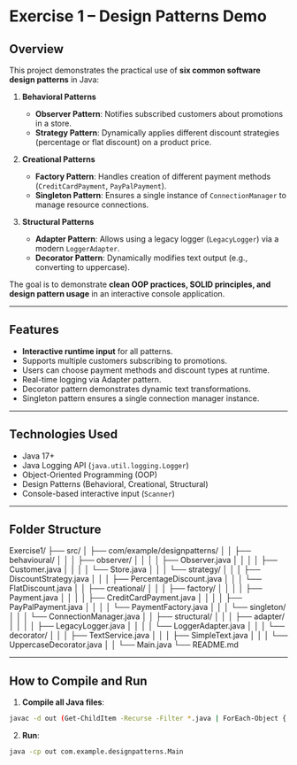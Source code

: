 # Exercise 1 – Design Patterns Demo

## Overview

This project demonstrates the practical use of **six common software design patterns** in Java:

1. **Behavioral Patterns**
   - **Observer Pattern**: Notifies subscribed customers about promotions in a store.
   - **Strategy Pattern**: Dynamically applies different discount strategies (percentage or flat discount) on a product price.

2. **Creational Patterns**
   - **Factory Pattern**: Handles creation of different payment methods (`CreditCardPayment`, `PayPalPayment`).
   - **Singleton Pattern**: Ensures a single instance of `ConnectionManager` to manage resource connections.

3. **Structural Patterns**
   - **Adapter Pattern**: Allows using a legacy logger (`LegacyLogger`) via a modern `LoggerAdapter`.
   - **Decorator Pattern**: Dynamically modifies text output (e.g., converting to uppercase).

The goal is to demonstrate **clean OOP practices, SOLID principles, and design pattern usage** in an interactive console application.

---

## Features

- **Interactive runtime input** for all patterns.
- Supports multiple customers subscribing to promotions.
- Users can choose payment methods and discount types at runtime.
- Real-time logging via Adapter pattern.
- Decorator pattern demonstrates dynamic text transformations.
- Singleton pattern ensures a single connection manager instance.

---

## Technologies Used

- Java 17+
- Java Logging API (`java.util.logging.Logger`)
- Object-Oriented Programming (OOP)
- Design Patterns (Behavioral, Creational, Structural)
- Console-based interactive input (`Scanner`)

---

## Folder Structure

Exercise1/
├── src/
│ ├── com/example/designpatterns/
│ │ ├── behavioural/
│ │ │ ├── observer/
│ │ │ │ ├── Observer.java
│ │ │ │ ├── Customer.java
│ │ │ │ └── Store.java
│ │ │ └── strategy/
│ │ │ ├── DiscountStrategy.java
│ │ │ ├── PercentageDiscount.java
│ │ │ └── FlatDiscount.java
│ │ ├── creational/
│ │ │ ├── factory/
│ │ │ │ ├── Payment.java
│ │ │ │ ├── CreditCardPayment.java
│ │ │ │ ├── PayPalPayment.java
│ │ │ │ └── PaymentFactory.java
│ │ │ └── singleton/
│ │ │ └── ConnectionManager.java
│ │ ├── structural/
│ │ │ ├── adapter/
│ │ │ │ ├── LegacyLogger.java
│ │ │ │ └── LoggerAdapter.java
│ │ │ └── decorator/
│ │ │ ├── TextService.java
│ │ │ ├── SimpleText.java
│ │ │ └── UppercaseDecorator.java
│ │ └── Main.java
└── README.md



---

## How to Compile and Run

1. **Compile all Java files**:

```bash
javac -d out (Get-ChildItem -Recurse -Filter *.java | ForEach-Object { $_.FullName })
```

2. **Run**:
```bash
java -cp out com.example.designpatterns.Main
```
